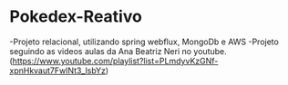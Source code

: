 # Pokedex-Reativo
-Projeto relacional, utilizando spring webflux, MongoDb e AWS -Projeto seguindo as videos aulas da Ana Beatriz Neri no youtube.  (https://www.youtube.com/playlist?list=PLmdyvKzGNf-xpnHkvaut7FwlNt3_lsbYz)
